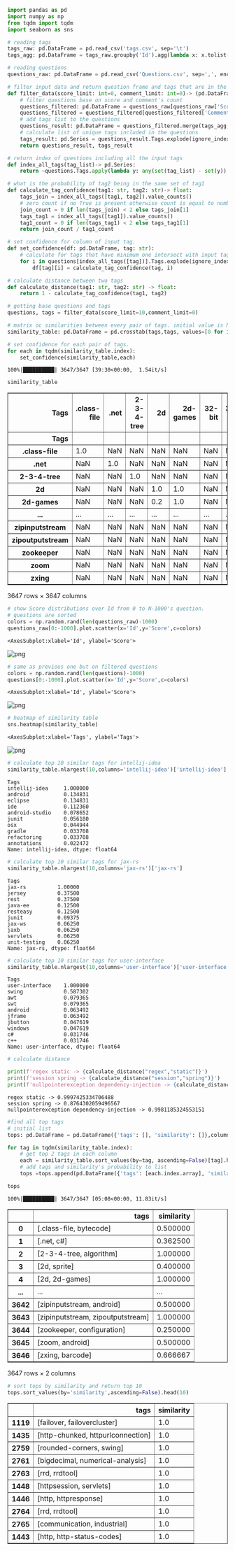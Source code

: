 ```python
import pandas as pd
import numpy as np
from tqdm import tqdm
import seaborn as sns
```


```python
# reading tags
tags_raw: pd.DataFrame = pd.read_csv('tags.csv', sep='\t')
tags_agg: pd.DataFrame = tags_raw.groupby('Id').agg(lambda x: x.tolist())

# reading questions
questions_raw: pd.DataFrame = pd.read_csv('Questions.csv', sep=',', encoding='utf-16').drop(['CreationDate','ClosedDate'], axis=1).sort_values(by='Score')
```


```python
# filter input data and return question frame and tags that are in the questions
def filter_data(score_limit: int=0, comment_limit: int=0)-> (pd.DataFrame, pd.Series):
    # filter questions base on score and comment's count
    questions_filtered: pd.DataFrame = questions_raw[questions_raw['Score'] > score_limit]
    questions_filtered = questions_filtered[questions_filtered['CommentCount'] > comment_limit]
    # add tags list to the questions
    questions_result: pd.DataFrame = questions_filtered.merge(tags_agg, left_on='Id', right_on='Id', how='inner')
    # calculate list of unique tags included in the questions
    tags_result: pd.Series = questions_result.Tags.explode(ignore_index=True).drop_duplicates()
    return questions_result, tags_result

# return index of questions including all the input tags
def index_all_tags(tag_list)-> pd.Series:
    return ~questions.Tags.apply(lambda y: any(set(tag_list) - set(y)) )

# what is the probability of tag2 being in the same set of tag1
def calculate_tag_confidence(tag1: str, tag2: str)-> float:
    tags_join = index_all_tags([tag1, tag2]).value_counts()
    # zero count if no True is present otherwise count is equal to number of Trues.
    join_count = 0 if len(tags_join) < 2 else tags_join[1]
    tags_tag1 = index_all_tags([tag1]).value_counts()
    tag1_count = 0 if len(tags_tag1) < 2 else tags_tag1[1]
    return join_count / tag1_count

# set confidence for column of input tag.
def set_confidence(df: pd.DataFrame, tag: str):
    # calculate for tags that have minimum one intersect with input tag
    for i in questions[index_all_tags([tag])].Tags.explode(ignore_index=True).drop_duplicates():
        df[tag][i] = calculate_tag_confidence(tag, i)

# calculate distance between two tags
def calculate_distance(tag1: str, tag2: str) -> float:
    return 1 - calculate_tag_confidence(tag1, tag2)
```


```python
# getting base questions and tags
questions, tags = filter_data(score_limit=10,comment_limit=0)
```


```python
# matrix oc similarities between every pair of tags. initial value is NaN.
similarity_table: pd.DataFrame = pd.crosstab(tags,tags, values=[0 for i in range(0,len(tags))], aggfunc=lambda x: 0)

# set confidence for each pair of tags.
for each in tqdm(similarity_table.index):
    set_confidence(similarity_table,each)
```

    100%|██████████| 3647/3647 [39:30<00:00,  1.54it/s]  
    


```python
similarity_table
```




<div>
<style scoped>
    .dataframe tbody tr th:only-of-type {
        vertical-align: middle;
    }

    .dataframe tbody tr th {
        vertical-align: top;
    }

    .dataframe thead th {
        text-align: right;
    }
</style>
<table border="1" class="dataframe">
  <thead>
    <tr style="text-align: right;">
      <th>Tags</th>
      <th>.class-file</th>
      <th>.net</th>
      <th>2-3-4-tree</th>
      <th>2d</th>
      <th>2d-games</th>
      <th>32-bit</th>
      <th>32bit-64bit</th>
      <th>3d</th>
      <th>64bit</th>
      <th>7zip</th>
      <th>...</th>
      <th>zero-pad</th>
      <th>zeroconf</th>
      <th>zeromq</th>
      <th>zimbra</th>
      <th>zip</th>
      <th>zipinputstream</th>
      <th>zipoutputstream</th>
      <th>zookeeper</th>
      <th>zoom</th>
      <th>zxing</th>
    </tr>
    <tr>
      <th>Tags</th>
      <th></th>
      <th></th>
      <th></th>
      <th></th>
      <th></th>
      <th></th>
      <th></th>
      <th></th>
      <th></th>
      <th></th>
      <th></th>
      <th></th>
      <th></th>
      <th></th>
      <th></th>
      <th></th>
      <th></th>
      <th></th>
      <th></th>
      <th></th>
      <th></th>
    </tr>
  </thead>
  <tbody>
    <tr>
      <th>.class-file</th>
      <td>1.0</td>
      <td>NaN</td>
      <td>NaN</td>
      <td>NaN</td>
      <td>NaN</td>
      <td>NaN</td>
      <td>NaN</td>
      <td>NaN</td>
      <td>NaN</td>
      <td>NaN</td>
      <td>...</td>
      <td>NaN</td>
      <td>NaN</td>
      <td>NaN</td>
      <td>NaN</td>
      <td>NaN</td>
      <td>NaN</td>
      <td>NaN</td>
      <td>NaN</td>
      <td>NaN</td>
      <td>NaN</td>
    </tr>
    <tr>
      <th>.net</th>
      <td>NaN</td>
      <td>1.0</td>
      <td>NaN</td>
      <td>NaN</td>
      <td>NaN</td>
      <td>NaN</td>
      <td>NaN</td>
      <td>NaN</td>
      <td>NaN</td>
      <td>NaN</td>
      <td>...</td>
      <td>NaN</td>
      <td>NaN</td>
      <td>NaN</td>
      <td>NaN</td>
      <td>NaN</td>
      <td>NaN</td>
      <td>NaN</td>
      <td>NaN</td>
      <td>NaN</td>
      <td>NaN</td>
    </tr>
    <tr>
      <th>2-3-4-tree</th>
      <td>NaN</td>
      <td>NaN</td>
      <td>1.0</td>
      <td>NaN</td>
      <td>NaN</td>
      <td>NaN</td>
      <td>NaN</td>
      <td>NaN</td>
      <td>NaN</td>
      <td>NaN</td>
      <td>...</td>
      <td>NaN</td>
      <td>NaN</td>
      <td>NaN</td>
      <td>NaN</td>
      <td>NaN</td>
      <td>NaN</td>
      <td>NaN</td>
      <td>NaN</td>
      <td>NaN</td>
      <td>NaN</td>
    </tr>
    <tr>
      <th>2d</th>
      <td>NaN</td>
      <td>NaN</td>
      <td>NaN</td>
      <td>1.0</td>
      <td>1.0</td>
      <td>NaN</td>
      <td>NaN</td>
      <td>NaN</td>
      <td>NaN</td>
      <td>NaN</td>
      <td>...</td>
      <td>NaN</td>
      <td>NaN</td>
      <td>NaN</td>
      <td>NaN</td>
      <td>NaN</td>
      <td>NaN</td>
      <td>NaN</td>
      <td>NaN</td>
      <td>NaN</td>
      <td>NaN</td>
    </tr>
    <tr>
      <th>2d-games</th>
      <td>NaN</td>
      <td>NaN</td>
      <td>NaN</td>
      <td>0.2</td>
      <td>1.0</td>
      <td>NaN</td>
      <td>NaN</td>
      <td>NaN</td>
      <td>NaN</td>
      <td>NaN</td>
      <td>...</td>
      <td>NaN</td>
      <td>NaN</td>
      <td>NaN</td>
      <td>NaN</td>
      <td>NaN</td>
      <td>NaN</td>
      <td>NaN</td>
      <td>NaN</td>
      <td>NaN</td>
      <td>NaN</td>
    </tr>
    <tr>
      <th>...</th>
      <td>...</td>
      <td>...</td>
      <td>...</td>
      <td>...</td>
      <td>...</td>
      <td>...</td>
      <td>...</td>
      <td>...</td>
      <td>...</td>
      <td>...</td>
      <td>...</td>
      <td>...</td>
      <td>...</td>
      <td>...</td>
      <td>...</td>
      <td>...</td>
      <td>...</td>
      <td>...</td>
      <td>...</td>
      <td>...</td>
      <td>...</td>
    </tr>
    <tr>
      <th>zipinputstream</th>
      <td>NaN</td>
      <td>NaN</td>
      <td>NaN</td>
      <td>NaN</td>
      <td>NaN</td>
      <td>NaN</td>
      <td>NaN</td>
      <td>NaN</td>
      <td>NaN</td>
      <td>NaN</td>
      <td>...</td>
      <td>NaN</td>
      <td>NaN</td>
      <td>NaN</td>
      <td>NaN</td>
      <td>NaN</td>
      <td>1.0</td>
      <td>1.0</td>
      <td>NaN</td>
      <td>NaN</td>
      <td>NaN</td>
    </tr>
    <tr>
      <th>zipoutputstream</th>
      <td>NaN</td>
      <td>NaN</td>
      <td>NaN</td>
      <td>NaN</td>
      <td>NaN</td>
      <td>NaN</td>
      <td>NaN</td>
      <td>NaN</td>
      <td>NaN</td>
      <td>NaN</td>
      <td>...</td>
      <td>NaN</td>
      <td>NaN</td>
      <td>NaN</td>
      <td>NaN</td>
      <td>NaN</td>
      <td>0.5</td>
      <td>1.0</td>
      <td>NaN</td>
      <td>NaN</td>
      <td>NaN</td>
    </tr>
    <tr>
      <th>zookeeper</th>
      <td>NaN</td>
      <td>NaN</td>
      <td>NaN</td>
      <td>NaN</td>
      <td>NaN</td>
      <td>NaN</td>
      <td>NaN</td>
      <td>NaN</td>
      <td>NaN</td>
      <td>NaN</td>
      <td>...</td>
      <td>NaN</td>
      <td>NaN</td>
      <td>NaN</td>
      <td>NaN</td>
      <td>NaN</td>
      <td>NaN</td>
      <td>NaN</td>
      <td>1.0</td>
      <td>NaN</td>
      <td>NaN</td>
    </tr>
    <tr>
      <th>zoom</th>
      <td>NaN</td>
      <td>NaN</td>
      <td>NaN</td>
      <td>NaN</td>
      <td>NaN</td>
      <td>NaN</td>
      <td>NaN</td>
      <td>NaN</td>
      <td>NaN</td>
      <td>NaN</td>
      <td>...</td>
      <td>NaN</td>
      <td>NaN</td>
      <td>NaN</td>
      <td>NaN</td>
      <td>NaN</td>
      <td>NaN</td>
      <td>NaN</td>
      <td>NaN</td>
      <td>1.0</td>
      <td>NaN</td>
    </tr>
    <tr>
      <th>zxing</th>
      <td>NaN</td>
      <td>NaN</td>
      <td>NaN</td>
      <td>NaN</td>
      <td>NaN</td>
      <td>NaN</td>
      <td>NaN</td>
      <td>NaN</td>
      <td>NaN</td>
      <td>NaN</td>
      <td>...</td>
      <td>NaN</td>
      <td>NaN</td>
      <td>NaN</td>
      <td>NaN</td>
      <td>NaN</td>
      <td>NaN</td>
      <td>NaN</td>
      <td>NaN</td>
      <td>NaN</td>
      <td>1.0</td>
    </tr>
  </tbody>
</table>
<p>3647 rows × 3647 columns</p>
</div>




```python
# show Score distributions over Id from 0 to N-1000's question.
# questions are sorted
colors = np.random.rand(len(questions_raw)-1000)
questions_raw[0:-1000].plot.scatter(x='Id',y='Score',c=colors)
```




    <AxesSubplot:xlabel='Id', ylabel='Score'>




    
![png](output_6_1.png)
    



```python
# same as previous one but on filtered questions
colors = np.random.rand(len(questions)-1000)
questions[0:-1000].plot.scatter(x='Id',y='Score',c=colors)
```




    <AxesSubplot:xlabel='Id', ylabel='Score'>




    
![png](output_7_1.png)
    



```python
# heatmap of similarity table
sns.heatmap(similarity_table)
```




    <AxesSubplot:xlabel='Tags', ylabel='Tags'>




    
![png](output_8_1.png)
    



```python
# calculate top 10 similar tags for intellij-idea
similarity_table.nlargest(10,columns='intellij-idea')['intellij-idea']
```




    Tags
    intellij-idea     1.000000
    android           0.134831
    eclipse           0.134831
    ide               0.112360
    android-studio    0.078652
    junit             0.056180
    osx               0.044944
    gradle            0.033708
    refactoring       0.033708
    annotations       0.022472
    Name: intellij-idea, dtype: float64




```python
# calculate top 10 similar tags for jax-rs
similarity_table.nlargest(10,columns='jax-rs')['jax-rs']
```




    Tags
    jax-rs          1.00000
    jersey          0.37500
    rest            0.37500
    java-ee         0.12500
    resteasy        0.12500
    junit           0.09375
    jax-ws          0.06250
    jaxb            0.06250
    servlets        0.06250
    unit-testing    0.06250
    Name: jax-rs, dtype: float64




```python
# calculate top 10 similar tags for user-interface
similarity_table.nlargest(10,columns='user-interface')['user-interface']
```




    Tags
    user-interface    1.000000
    swing             0.587302
    awt               0.079365
    swt               0.079365
    android           0.063492
    jframe            0.063492
    jbutton           0.047619
    windows           0.047619
    c#                0.031746
    c++               0.031746
    Name: user-interface, dtype: float64




```python
# calculate distance

print(f'regex static -> {calculate_distance("regex","static")}')
print(f'session spring -> {calculate_distance("session","spring")}')
print(f'nullpointerexception dependency-injection -> {calculate_distance("nullpointerexception","dependency-injection")}')
```

    regex static -> 0.9997425334706488
    session spring -> 0.8764302059496567
    nullpointerexception dependency-injection -> 0.9981185324553151
    


```python
#find all top tags
# initial list
tops: pd.DataFrame = pd.DataFrame({'tags': [], 'similarity': []},columns=['tags','similarity'])

for tag in tqdm(similarity_table.index):
    # get top 2 tags in each column
    each = similarity_table.sort_values(by=tag, ascending=False)[tag].head(2)
    # add tags and similarity's probability to list
    tops =tops.append(pd.DataFrame({'tags': [each.index.array], 'similarity': [each.values[1]]}), ignore_index=True)

tops
```

    100%|██████████| 3647/3647 [05:08<00:00, 11.83it/s]
    




<div>
<style scoped>
    .dataframe tbody tr th:only-of-type {
        vertical-align: middle;
    }

    .dataframe tbody tr th {
        vertical-align: top;
    }

    .dataframe thead th {
        text-align: right;
    }
</style>
<table border="1" class="dataframe">
  <thead>
    <tr style="text-align: right;">
      <th></th>
      <th>tags</th>
      <th>similarity</th>
    </tr>
  </thead>
  <tbody>
    <tr>
      <th>0</th>
      <td>[.class-file, bytecode]</td>
      <td>0.500000</td>
    </tr>
    <tr>
      <th>1</th>
      <td>[.net, c#]</td>
      <td>0.362500</td>
    </tr>
    <tr>
      <th>2</th>
      <td>[2-3-4-tree, algorithm]</td>
      <td>1.000000</td>
    </tr>
    <tr>
      <th>3</th>
      <td>[2d, sprite]</td>
      <td>0.400000</td>
    </tr>
    <tr>
      <th>4</th>
      <td>[2d, 2d-games]</td>
      <td>1.000000</td>
    </tr>
    <tr>
      <th>...</th>
      <td>...</td>
      <td>...</td>
    </tr>
    <tr>
      <th>3642</th>
      <td>[zipinputstream, android]</td>
      <td>0.500000</td>
    </tr>
    <tr>
      <th>3643</th>
      <td>[zipinputstream, zipoutputstream]</td>
      <td>1.000000</td>
    </tr>
    <tr>
      <th>3644</th>
      <td>[zookeeper, configuration]</td>
      <td>0.250000</td>
    </tr>
    <tr>
      <th>3645</th>
      <td>[zoom, android]</td>
      <td>0.500000</td>
    </tr>
    <tr>
      <th>3646</th>
      <td>[zxing, barcode]</td>
      <td>0.666667</td>
    </tr>
  </tbody>
</table>
<p>3647 rows × 2 columns</p>
</div>




```python
# sort tops by similarity and return top 10
tops.sort_values(by='similarity',ascending=False).head(10)
```




<div>
<style scoped>
    .dataframe tbody tr th:only-of-type {
        vertical-align: middle;
    }

    .dataframe tbody tr th {
        vertical-align: top;
    }

    .dataframe thead th {
        text-align: right;
    }
</style>
<table border="1" class="dataframe">
  <thead>
    <tr style="text-align: right;">
      <th></th>
      <th>tags</th>
      <th>similarity</th>
    </tr>
  </thead>
  <tbody>
    <tr>
      <th>1119</th>
      <td>[failover, failovercluster]</td>
      <td>1.0</td>
    </tr>
    <tr>
      <th>1435</th>
      <td>[http-chunked, httpurlconnection]</td>
      <td>1.0</td>
    </tr>
    <tr>
      <th>2759</th>
      <td>[rounded-corners, swing]</td>
      <td>1.0</td>
    </tr>
    <tr>
      <th>2761</th>
      <td>[bigdecimal, numerical-analysis]</td>
      <td>1.0</td>
    </tr>
    <tr>
      <th>2763</th>
      <td>[rrd, rrdtool]</td>
      <td>1.0</td>
    </tr>
    <tr>
      <th>1448</th>
      <td>[httpsession, servlets]</td>
      <td>1.0</td>
    </tr>
    <tr>
      <th>1446</th>
      <td>[http, httpresponse]</td>
      <td>1.0</td>
    </tr>
    <tr>
      <th>2764</th>
      <td>[rrd, rrdtool]</td>
      <td>1.0</td>
    </tr>
    <tr>
      <th>2765</th>
      <td>[communication, industrial]</td>
      <td>1.0</td>
    </tr>
    <tr>
      <th>1443</th>
      <td>[http, http-status-codes]</td>
      <td>1.0</td>
    </tr>
  </tbody>
</table>
</div>


